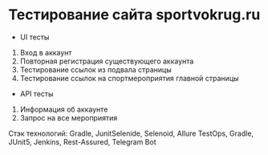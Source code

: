 # Тестирование сайта sportvokrug.ru
- UI тесты
1. Вход в аккаунт
2. Повторная регистрация существующего аккаунта   
3. Тестирование ссылок из подвала страницы
4. Тестирование ссылок на спортмероприятия главной страницы
- API тесты
1. Информация об аккаунте
2. Запрос на все мероприятия

Стэк технологий:
Gradle, JunitSelenide, Selenoid, Allure TestOps, Gradle, JUnit5, Jenkins, Rest-Assured, Telegram Bot